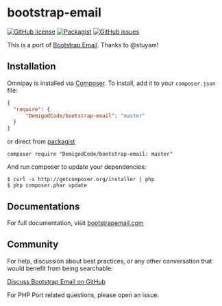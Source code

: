 # bootstrap-email
[![GitHub license](https://img.shields.io/badge/license-MIT-blue.svg)](https://raw.githubusercontent.com/DemigodCode/boostrap-email/master/LICENSE.md)
[![Packagist](https://img.shields.io/packagist/v/DemigodCode/boostrap-email.svg)](https://packagist.org/packages/DemigodCode/boostrap-email)
[![GitHub issues](https://img.shields.io/github/issues/DemigodCode/bootstrap-email.svg)](https://github.com/DemigodCode/boostrap-email/issues)

This is a port of [Bootstrap Email](https://github.com/bootstrap-email/bootstrap-email). Thanks to @stuyam!

## Installation

Omnipay is installed via [Composer](http://getcomposer.org/). To install, add it
to your `composer.json` file:

```json
{
  "require": {
      "DemigodCode/bootstrap-email": "master"
  }
}
```

or direct from [packagist](https://packagist.org/packages/DemigodCode/Bootstrap-Email)

    composer require "DemigodCode/bootstrap-email: master"

And run composer to update your dependencies:

    $ curl -s http://getcomposer.org/installer | php
    $ php composer.phar update


## Documentations
For full documentation, visit [bootstrapemail.com](https://bootstrapemail.com/docs/introduction)

## Community
For help, discussion about best practices, or any other conversation that would benefit from being searchable:

[Discuss Bootstrap Email on GitHub](https://github.com/bootstrap-email/bootstrap-email/discussions)

For PHP Port related questions, please open an issue.
